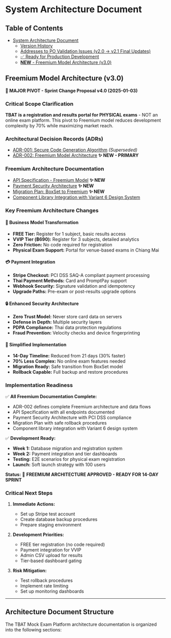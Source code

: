 # System Architecture Document

## Table of Contents

- [System Architecture Document](#system-architecture-document)
  - [Version History](./version-history.md)
  - [Addresses to PO Validation Issues (v2.0 → v2.1 Final Updates)](./addresses-to-po-validation-issues-v20-v21-final-updates.md)
  - [✅ Ready for Production Development](./ready-for-production-development.md)
  - [**NEW** - Freemium Model Architecture (v3.0)](#freemium-model-architecture-v30)

## Freemium Model Architecture (v3.0)

**🔄 MAJOR PIVOT - Sprint Change Proposal v4.0 (2025-01-03)**

### Critical Scope Clarification
**TBAT is a registration and results portal for PHYSICAL exams** - NOT an online exam platform. This pivot to Freemium model reduces development complexity by 70% while maximizing market reach.

### Architectural Decision Records (ADRs)
- [ADR-001: Secure Code Generation Algorithm](./adr-001-secure-code-generation.md) *(Superseded)*
- [ADR-002: Freemium Model Architecture](./adr-002-freemium-model-architecture.md) **✨ NEW - PRIMARY**

### Freemium Architecture Documentation
- [API Specification - Freemium Model](./api-specification-freemium.md) **✨ NEW**
- [Payment Security Architecture](./payment-security-architecture.md) **✨ NEW**
- [Migration Plan: BoxSet to Freemium](./migration-to-freemium.md) **✨ NEW**
- [Component Library Integration with Variant 6 Design System](./component-library-variant6-integration.md)

### Key Freemium Architecture Changes

#### 🎯 **Business Model Transformation**
- **FREE Tier:** Register for 1 subject, basic results access
- **VVIP Tier (฿690):** Register for 3 subjects, detailed analytics
- **Zero Friction:** No code required for registration
- **Physical Exam Support:** Portal for venue-based exams in Chiang Mai

#### 💳 **Payment Integration**
- **Stripe Checkout:** PCI DSS SAQ-A compliant payment processing
- **Thai Payment Methods:** Card and PromptPay support
- **Webhook Security:** Signature validation and idempotency
- **Upgrade Paths:** Pre-exam or post-results upgrade options

#### 🔒 **Enhanced Security Architecture**
- **Zero Trust Model:** Never store card data on servers
- **Defense in Depth:** Multiple security layers
- **PDPA Compliance:** Thai data protection regulations
- **Fraud Prevention:** Velocity checks and device fingerprinting

#### 🚀 **Simplified Implementation**
- **14-Day Timeline:** Reduced from 21 days (30% faster)
- **70% Less Complex:** No online exam features needed
- **Migration Ready:** Safe transition from BoxSet model
- **Rollback Capable:** Full backup and restore procedures

### Implementation Readiness

✅ **All Freemium Documentation Complete:**
- ADR-002 defines complete Freemium architecture and data flows
- API Specification with all endpoints documented
- Payment Security Architecture with PCI DSS compliance
- Migration Plan with safe rollback procedures
- Component library integration with Variant 6 design system

✅ **Development Ready:**
- **Week 1:** Database migration and registration system
- **Week 2:** Payment integration and tier dashboards
- **Testing:** E2E scenarios for physical exam registration
- **Launch:** Soft launch strategy with 100 users

**Status:** 🎯 **FREEMIUM ARCHITECTURE APPROVED - READY FOR 14-DAY SPRINT**

### Critical Next Steps

1. **Immediate Actions:**
   - Set up Stripe test account
   - Create database backup procedures
   - Prepare staging environment

2. **Development Priorities:**
   - FREE tier registration (no code required)
   - Payment integration for VVIP
   - Admin CSV upload for results
   - Tier-based dashboard gating

3. **Risk Mitigation:**
   - Test rollback procedures
   - Implement rate limiting
   - Set up monitoring dashboards

---

## Architecture Document Structure

The TBAT Mock Exam Platform architecture documentation is organized into the following sections:

